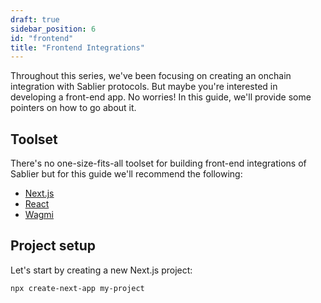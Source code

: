 ```yaml
---
draft: true
sidebar_position: 6
id: "frontend"
title: "Frontend Integrations"
---
```


Throughout this series, we've been focusing on creating an onchain integration with Sablier protocols. But maybe you're
interested in developing a front-end app. No worries! In this guide, we'll provide some pointers on how to go about it.

## Toolset

There's no one-size-fits-all toolset for building front-end integrations of Sablier but for this guide we'll recommend
the following:

- [Next.js](https://nextjs.org/)
- [React](https://reactjs.org/)
- [Wagmi](https://wagmi.sh/)

## Project setup

Let's start by creating a new Next.js project:

```sh
npx create-next-app my-project
```
